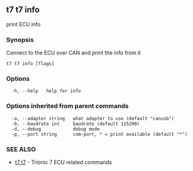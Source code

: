 ## t7 t7 info

print ECU info

### Synopsis

Connect to the ECU over CAN and print the info from it

```
t7 t7 info [flags]
```

### Options

```
  -h, --help   help for info
```

### Options inherited from parent commands

```
  -a, --adapter string   what adapter to use (default "canusb")
  -b, --baudrate int     baudrate (default 115200)
  -d, --debug            debug mode
  -p, --port string      com-port, * = print available (default "*")
```

### SEE ALSO

* [t7 t7](t7_t7.md)	 - Trionic 7 ECU related commands


